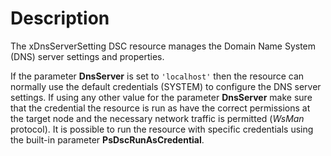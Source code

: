 # Description

The xDnsServerSetting DSC resource manages the Domain Name System (DNS) server
settings and properties.

If the parameter **DnsServer** is set to `'localhost'` then the resource
can normally use the default credentials (SYSTEM) to configure the DNS server
settings. If using any other value for the parameter **DnsServer** make sure
that the credential the resource is run as have the correct permissions
at the target node and the necessary network traffic is permitted (_WsMan_
protocol). It is possible to run the resource with specific credentials using the
built-in parameter **PsDscRunAsCredential**.
